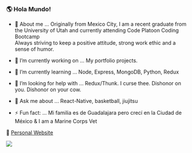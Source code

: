 ### 🌎 Hola Mundo! 
 
- 🦒 About me ...  Originally from Mexico City, I am a recent graduate from the University of Utah and currently attending Code Platoon Coding Bootcamp<br/>
                   Always striving to keep a positive attitude, strong work ethic and a sense of humor.
                   
- 🔭 I’m currently working on ...  My portfolio projects.
- 🌱 I’m currently learning ...    Node, Express, MongoDB, Python, Redux
- 🤔 I’m looking for help with ... Redux/Thunk. I curse thee. Dishonor on you. Dishonor on your cow.
- 💬 Ask me about ...              React-Native, basketball, jiujitsu  
- ⚡ Fun fact: ...                  Mi familia es de Guadalajara pero crecí en la Ciudad de México & I am a Marine Corps Vet 

🦒 [Personal Website](https://giraffecoder.com) <br/>


<a href="https://www.linkedin.com/in/cristian-baeza-1229b5126/">
    <img src="https://img.shields.io/badge/linkedin-%230077B5.svg?&style=for-the-badge&logo=linkedin&logoColor=white" />
  </a>
  
  
<!--
**Cristian-Baeza/Cristian-Baeza** is a ✨ _special_ ✨ repository because its `README.md` (this file) appears on your GitHub profile.

-->
